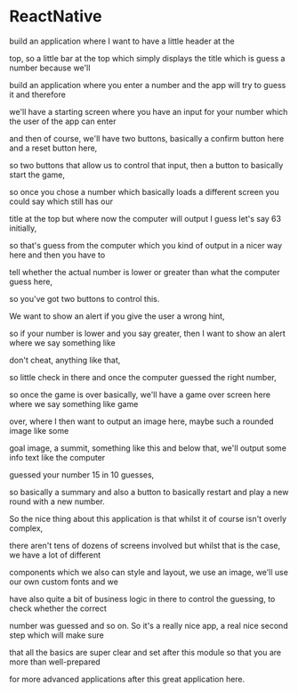 # ReactNative
build an application where I want to have a little header at the

top, so a little bar at the top which simply displays the title which is guess a number because we'll

build an application where you enter a number and the app will try to guess it and therefore

we'll have a starting screen where you have an input for your number which the user of the app can enter

and then of course, we'll have two buttons, basically a confirm button here and a reset button here,

so two buttons that allow us to control that input, then a button to basically start the game,

so once you chose a number which basically loads a different screen you could say which still has our

title at the top but where now the computer will output I guess let's say 63 initially,

so that's guess from the computer which you kind of output in a nicer way here and then you have to

tell whether the actual number is lower or greater than what the computer guess here,

so you've got two buttons to control this.

We want to show an alert if you give the user a wrong hint,

so if your number is lower and you say greater, then I want to show an alert where we say something like

don't cheat, anything like that,

so little check in there and once the computer guessed the right number,

so once the game is over basically, we'll have a game over screen here where we say something like game

over, where I then want to output an image here, maybe such a rounded image like some

goal image, a summit, something like this and below that, we'll output some info text like the computer

guessed your number 15 in 10 guesses,

so basically a summary and also a button to basically restart and play a new round with a new number.

So the nice thing about this application is that whilst it of course isn't overly complex,

there aren't tens of dozens of screens involved but whilst that is the case, we have a lot of different

components which we also can style and layout, we use an image, we'll use our own custom fonts and we

have also quite a bit of business logic in there to control the guessing, to check whether the correct

number was guessed and so on. So it's a really nice app, a real nice second step which will make sure

that all the basics are super clear and set after this module so that you are more than well-prepared

for more advanced applications after this great application here.

